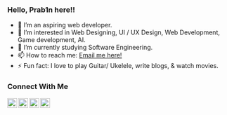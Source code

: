 ### Hello, Prab1n here!!

- 👋 I’m an aspiring web developer. 
- 👀 I’m interested in Web Designing, UI / UX Design, Web Development, Game development, AI. 
- 🌱 I’m currently studying Software Engineering. 
- 📫 How to reach me: <a href = "mailto: prabiney.garcia.23@gmail.com"> Email me here!</a>
- ⚡ Fun fact: I love to play Guitar/ Ukelele, write blogs, & watch movies.
<!---
- 💞️ I’m looking to collaborate on ...
prabinay/prabinay is a ✨ special ✨ repository because its `README.md` (this file) appears on your GitHub profile.
You can click the Preview link to take a look at your changes.
--->

### Connect With Me

[<img align="left" alt="codeSTACKr | Facebook" width="22px" src="https://cdn.jsdelivr.net/npm/simple-icons@v3/icons/facebook.svg" />][facebook]
[<img align="left" alt="codeSTACKr | Twitter" width="22px" src="https://cdn.jsdelivr.net/npm/simple-icons@v3/icons/twitter.svg" />][twitter]
[<img align="left" alt="codeSTACKr | LinkedIn" width="22px" src="https://cdn.jsdelivr.net/npm/simple-icons@v3/icons/linkedin.svg" />][linkedin]
[<img align="left" alt="codeSTACKr | Instagram" width="22px" src="https://cdn.jsdelivr.net/npm/simple-icons@v3/icons/instagram.svg" />][instagram]


[twitter]: https://twitter.com/Prabin80792084
[instagram]: https://www.instagram.com/__octobot__/
[linkedin]: https://www.linkedin.com/in/prabin-thapa-magar-0a5512198/
[facebook]: https://www.facebook.com/prabineyxd/
